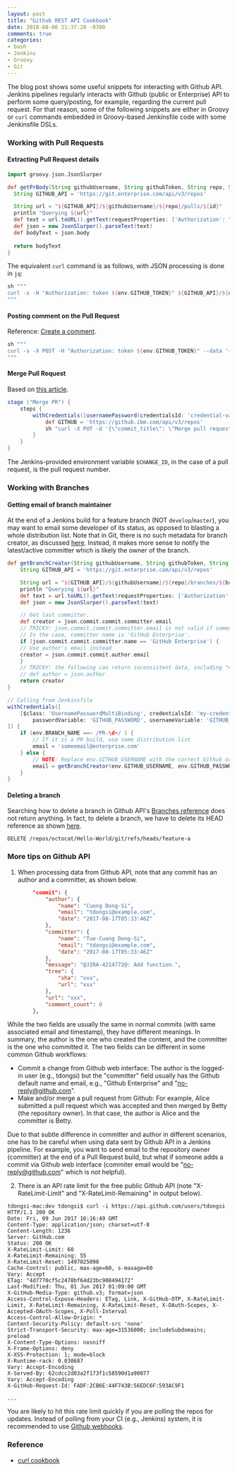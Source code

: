 ```yaml
---
layout: post
title: "Github REST API Cookbook"
date: 2018-08-06 21:37:20 -0700
comments: true
categories: 
- bash
- Jenkins
- Groovy
- Git
---
```


The blog post shows some useful snippets for interacting with Github API.
Jenkins pipelines regularly interacts with Github (public or Enterprise) API to perform some query/posting, for example, regarding the current pull request.
For that reason, some of the following snippets are either in Groovy or `curl` commands embedded in Groovy-based Jenkinsfile code with some Jenkinsfile DSLs.

<!--more-->

### Working with Pull Requests

#### Extracting Pull Request details

``` groovy Get PR body text
import groovy.json.JsonSlurper

def getPrBody(String githubUsername, String githubToken, String repo, String id) {
  String GITHUB_API = 'https://git.enterprise.com/api/v3/repos'

  String url = "${GITHUB_API}/${githubUsername}/${repo}/pulls/${id}"
  println "Querying ${url}"
  def text = url.toURL().getText(requestProperties: ['Authorization': "token ${githubToken}"])
  def json = new JsonSlurper().parseText(text)
  def bodyText = json.body
  
  return bodyText
}
```

The equivalent `curl` command is as follows, with JSON processing is done in `jq`:

``` groovy Equivalent curl | jq command in Jenkisfile
sh """
curl -s -H "Authorization: token ${env.GITHUB_TOKEN}" ${GITHUB_API}/${org}/${repo}/pulls/${env.CHANGE_ID} | jq '.body' -r > pr_body.txt
"""
```

#### Posting comment on the Pull Request

Reference: [Create a comment](https://developer.github.com/v3/issues/comments/#create-a-comment).

``` groovy Equivalent curl in Jenkinsfile
sh """
curl -s -X POST -H "Authorization: token ${env.GITHUB_TOKEN}" --data '{"body": "${comment}"}' ${GITHUB_API}/${org}/${repo}/issues/${env.CHANGE_ID}/comments
"""
```

#### Merge Pull Request

Based on [this article](http://www.cloudypoint.com/Tutorials/discussion/jenkins-solved-how-to-merge-a-successful-build-of-a-pull-request-using-a-jenkinsfile/
).

``` groovy Merge pull request
stage ("Merge PR") {
    steps { 
        withCredentials([usernamePassword(credentialsId: 'credential-value', usernameVariable: 'ACCESS_TOKEN_USERNAME', passwordVariable: 'ACCESS_TOKEN_PASSWORD',)]) {
            def GITHUB = 'https://github.ibm.com/api/v3/repos'
            sh "curl -X PUT -d '{\"commit_title\": \"Merge pull request\"}' ${GITHUB}/org-name/repo-name/pulls/${env.CHANGE_ID}/merge?access_token=${env.ACCESS_TOKEN_PASSWORD}"
        }
    }
}
```

The Jenkins-provided environment variable `$CHANGE_ID`, in the case of a pull request, is the pull request number.

### Working with Branches

#### Getting email of branch maintainer

At the end of a Jenkins build for a feature branch (NOT `develop`/`master`), you may want to email some developer of its status, as opposed to blasting a whole distribution list.
Note that in Git, there is no such metadata for branch creator, as discussed [here](https://stackoverflow.com/questions/12055198/find-out-git-branch-creator/19135644).
Instead, it makes more sense to notify the latest/active committer which is likely the owner of the branch.

<!--
Furthermore, while most of the branches in Git has short lifetime, some branches such as `master` and `develop` can stay around for a long time.
That person may be not active or leave the project entirely.
-->

``` groovy Get email of branch maintainer.
def getBranchCreator(String githubUsername, String githubToken, String repo, String branch) {
    String GITHUB_API = 'https://git.enterprise.com/api/v3/repos'

    String url = "${GITHUB_API}/${githubUsername}/${repo}/branches/${branch}"
    println "Querying ${url}"
    def text = url.toURL().getText(requestProperties: ['Authorization': "token ${githubToken}"])
    def json = new JsonSlurper().parseText(text)

    // Get last committer.
    def creator = json.commit.commit.committer.email
    // TRICKY: json.commit.commit.committer.email is not valid if someone commits from Github web interface.
    // In the case, committer name is 'GitHub Enterprise'.
    if (json.commit.commit.committer.name == 'GitHub Enterprise') {
    // Use author's email instead
    creator = json.commit.commit.author.email
    }
    // TRICKY: the following can return inconsistent data, including "null".
    // def author = json.author
    return creator
}

// Calling from Jenkinsfile
withCredentials([
    [$class: 'UsernamePasswordMultiBinding', credentialsId: 'my-credentials', 
        passwordVariable: 'GITHUB_PASSWORD', usernameVariable: 'GITHUB_USERNAME']
]) {
    if (env.BRANCH_NAME ==~ /PR-\d+/ ) {
        // If it is a PR build, use some distribution list
        email = 'someemail@enterprise.com'
    } else {
        // NOTE: Replace env.GITHUB_USERNAME with the correct Github org name.
        email = getBranchCreator(env.GITHUB_USERNAME, env.GITHUB_PASSWORD, 'my_repo', env.BRANCH_NAME)
    }
}  
```

#### Deleting a branch

Searching how to delete a branch in Github API's [Branches reference](https://developer.github.com/v3/repos/branches/) does not return anything.
In fact, to delete a branch, we have to delete its HEAD reference as shown [here](https://developer.github.com/v3/git/refs/#delete-a-reference).

``` plain Deleting a branch
DELETE /repos/octocat/Hello-World/git/refs/heads/feature-a
```

### More tips on Github API

1) When processing data from Github API, note that any commit has an author and a committer, as shown below. 

``` json Example commit data
        "commit": {
            "author": {
                "name": "Cuong Dong-Si",
                "email": "tdongsi@example.com",
                "date": "2017-08-17T05:33:46Z"
            },
            "committer": {
                "name": "Tue-Cuong Dong-Si",
                "email": "tdongsi@example.com",
                "date": "2017-08-17T05:33:46Z"
            },
            "message": "@JIRA-4214772@: Add function.",
            "tree": {
                "sha": "xxx",
                "url": "xxx"
            },
            "url": "xxx",
            "comment_count": 0
        },
```

While the two fields are usually the same in normal commits (with same associated email and timestamp), they have different meanings.
In summary, the author is the one who created the content, and the committer is the one who committed it.
The two fields can be different in some common Github workflows:

* Commit a change from Github web interface: The author is the logged-in user (e.g., tdongsi) but the "committer" field usually has the Github default name and email, e.g., "Github Enterprise" and "no-reply@github.com".
* Make and/or merge a pull request from Github: For example, Alice submitted a pull request which was accepted and then merged by Betty (the repository owner). In that case, the author is Alice and the committer is Betty.

Due to that subtle difference in committer and author in different scenarios, one has to be careful when using data sent by Github API in a Jenkins pipeline. 
For example, you want to send email to the repository owner (committer) at the end of a Pull Request build, but what if someone adds a commit via Github web interface (commiter email would be "no-reply@github.com" which is not helpful).

2) There is an API rate limit for the free public Github API (note "X-RateLimit-Limit" and "X-RateLimit-Remaining" in output below).

``` plain Github API limit
tdongsi-mac:dev tdongsi$ curl -i https://api.github.com/users/tdongsi
HTTP/1.1 200 OK
Date: Fri, 09 Jun 2017 16:16:49 GMT
Content-Type: application/json; charset=utf-8
Content-Length: 1236
Server: GitHub.com
Status: 200 OK
X-RateLimit-Limit: 60
X-RateLimit-Remaining: 55
X-RateLimit-Reset: 1497025098
Cache-Control: public, max-age=60, s-maxage=60
Vary: Accept
ETag: "4d7770cf5c2478bf64d23bc908494172"
Last-Modified: Thu, 01 Jun 2017 01:09:00 GMT
X-GitHub-Media-Type: github.v3; format=json
Access-Control-Expose-Headers: ETag, Link, X-GitHub-OTP, X-RateLimit-Limit, X-RateLimit-Remaining, X-RateLimit-Reset, X-OAuth-Scopes, X-Accepted-OAuth-Scopes, X-Poll-Interval
Access-Control-Allow-Origin: *
Content-Security-Policy: default-src 'none'
Strict-Transport-Security: max-age=31536000; includeSubdomains; preload
X-Content-Type-Options: nosniff
X-Frame-Options: deny
X-XSS-Protection: 1; mode=block
X-Runtime-rack: 0.030687
Vary: Accept-Encoding
X-Served-By: 62cdcc2d03a2f173f1c58590d1a90077
Vary: Accept-Encoding
X-GitHub-Request-Id: FADF:2CB6E:44F743B:56EDC6F:593AC9F1

...
```

You are likely to hit this rate limit quickly if you are polling the repos for updates.
Instead of polling from your CI (e.g., Jenkins) system, it is recommended to use [Github webhooks](https://developer.github.com/webhooks/creating/).

### Reference

* [curl cookbook](/blog/2015/08/04/curl-cookbook/)


